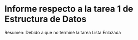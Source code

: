 # Informe respecto a la tarea 1 de Estructura de Datos

Resumen:
  Debido a que no terminé la tarea
Lista Enlazada


